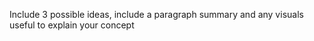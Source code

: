 Include 3 possible ideas, include a paragraph summary and any visuals useful to explain your concept